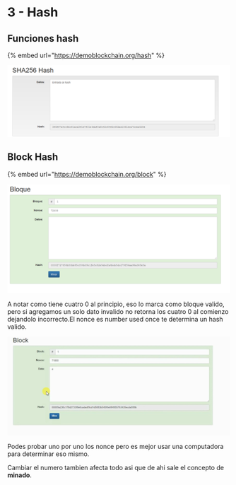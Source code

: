 # 3 - Hash

## Funciones hash

{% embed url="https://demoblockchain.org/hash" %}

![](../../.gitbook/assets/imagen%20%28301%29.png)

## Block Hash

{% embed url="https://demoblockchain.org/block" %}

![](../../.gitbook/assets/imagen%20%28315%29.png)

A notar como tiene cuatro 0 al principio, eso lo marca como bloque valido, pero si agregamos un solo dato invalido no retorna los cuatro 0 al comienzo dejandolo incorrecto.El nonce es number used once te determina un hash valido.

![](../../.gitbook/assets/imagen%20%28312%29.png)

Podes probar uno por uno los nonce pero es mejor usar una computadora para determinar eso mismo.

Cambiar el numero tambien afecta todo asi que de ahi sale el concepto de **minado**.



